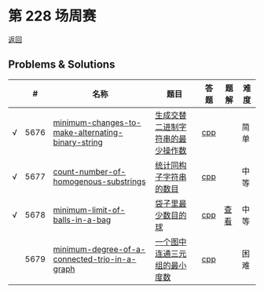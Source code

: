 # 第 228 场周赛

[返回](../../README.md)

## Problems & Solutions
|     | #   | 名称                 | 题目                  | 答题          | 题解 | 难度 |
| --- | --- | -------------------- | --------------------- | ------------- | ---- | ---- |
| √ | 5676 | [minimum-changes-to-make-alternating-binary-string](../../problems/minimum-changes-to-make-alternating-binary-string) | [生成交替二进制字符串的最少操作数](../../problems/minimum-changes-to-make-alternating-binary-string/README.md) | [cpp](../../problems/minimum-changes-to-make-alternating-binary-string/SOLUTION.cpp) |   | 简单 |
| √ | 5677 | [count-number-of-homogenous-substrings](../../problems/count-number-of-homogenous-substrings) | [统计同构子字符串的数目](../../problems/count-number-of-homogenous-substrings/README.md) | [cpp](../../problems/count-number-of-homogenous-substrings/SOLUTION.cpp) |   | 中等 |
| √ | 5678 | [minimum-limit-of-balls-in-a-bag](../../problems/minimum-limit-of-balls-in-a-bag) | [袋子里最少数目的球](../../problems/minimum-limit-of-balls-in-a-bag/README.md) | [cpp](../../problems/minimum-limit-of-balls-in-a-bag/SOLUTION.cpp) | [查看](https://leetcode-cn.com/problems/minimum-limit-of-balls-in-a-bag/solution/minimum-limit-by-ikaruga-fqha/) | 中等 |
|  | 5679 | [minimum-degree-of-a-connected-trio-in-a-graph](../../problems/minimum-degree-of-a-connected-trio-in-a-graph) | [一个图中连通三元组的最小度数](../../problems/minimum-degree-of-a-connected-trio-in-a-graph/README.md) | [cpp](../../problems/minimum-degree-of-a-connected-trio-in-a-graph/SOLUTION.cpp) |   | 困难 |
